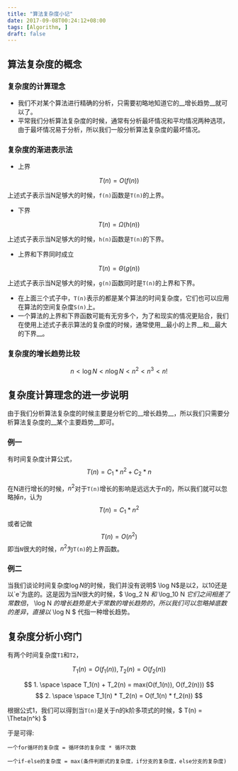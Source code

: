 ```yaml
---
title: "算法复杂度小记"
date: 2017-09-08T00:24:12+08:00
tags: [Algorithm, ]
draft: false
---
```


## 算法复杂度的概念

### 复杂度的计算理念

+ 我们不对某个算法进行精确的分析，只需要初略地知道它的__增长趋势__就可以了。
+ 平常我们分析算法复杂度的时候，通常有分析最坏情况和平均情况两种选项，由于最坏情况易于分析，所以我们一般分析算法复杂度的最坏情况。

### 复杂度的渐进表示法

+ 上界

$$ T(n) = O(f(n)) $$

上述式子表示当N足够大的时候，`f(n)`函数是`T(n)`的上界。

+ 下界

$$ T(n) = \Omega(h(n)) $$

上述式子表示当N足够大的时候，`h(n)`函数是`T(n)`的下界。

+ 上界和下界同时成立

$$ T(n) = \Theta(g(n)) $$

上述式子表示当N足够大的时候，`g(n)`函数同时是`T(n)`的上界和下界。

+ 在上面三个式子中，`T(n)`表示的都是某个算法的时间复杂度，它们也可以应用在算法的空间复杂度`S(n)`上。
+ 一个算法的上界和下界函数可能有无穷多个，为了和现实的情况更贴合，我们在使用上述式子表示算法的复杂度的时候，通常使用__最小的上界__和__最大的下界__。

### 复杂度的增长趋势比较

$$ n < \log N < n \log N < n^2 < n^3 < n! $$

## 复杂度计算理念的进一步说明

由于我们分析算法复杂度的时候主要是分析它的__增长趋势__，所以我们只需要分析算法复杂度的__某个主要趋势__即可。

### 例一

有时间复杂度计算公式，$$ T(n) = C_1 * n^2 + C_2 * n $$

在N进行增长的时候，$n^2$对于`T(n)`增长的影响是远远大于$n$的，所以我们就可以忽略掉$n$，认为$$ T(n) = C_1 * n^2 $$
或者记做 $$ T(n) = O(n^2) $$
即当`N`很大的时候，$n^2$为`T(n)`的上界函数。

### 例二

当我们谈论时间复杂度$\log N$的时候，我们并没有说明$ \log N$是以2，以10还是以`e`为底的。这是因为当N很大的时候，$ \log_2 N $和$ \log_10 N $它们之间相差了常数倍，$ \log N $的增长趋势是大于常数的增长趋势的，所以我们可以忽略掉底数的差异，直接以$ \log N $ 代指一种增长趋势。


## 复杂度分析小窍门

有两个时间复杂度`T1`和`T2`，

$$ T_1(n) = O(f_1(n)), T_2(n) = O(f_2(n)) $$

$$ 1. \space \space T_1(n) + T_2(n) = max(O(f_1(n)), O(f_2(n))) $$
$$ 2. \space \space T_1(n) * T_2(n) = O(f_1(n) * f_2(n)) $$

根据公式1，我们可以得到当`T(n)`是关于n的k阶多项式的时候，$ T(n) = \Theta(n^k) $

于是可得:

```
一个for循环的复杂度 = 循环体的复杂度 * 循环次数

一个if-else的复杂度 = max(条件判断式的复杂度，if分支的复杂度，else分支的复杂度)
```

